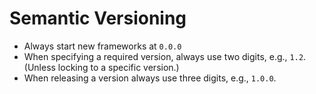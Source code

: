 # Semantic Versioning

* Always start new frameworks at `0.0.0`
* When specifying a required version, always use two digits, e.g., `1.2`. (Unless locking to a specific version.)
* When releasing a version always use three digits, e.g., `1.0.0`.